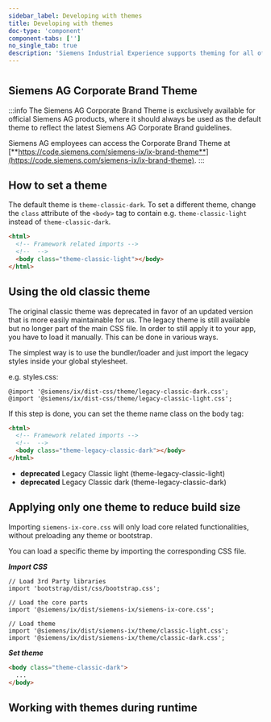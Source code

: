 ```yaml
---
sidebar_label: Developing with themes
title: Developing with themes
doc-type: 'component'
component-tabs: ['']
no_single_tab: true
description: 'Siemens Industrial Experience supports theming for all of its components. Everyone can use the two embedded themes that already ship with Siemens Industrial Experience: Classic light (theme-classic-light) and Classic dark (theme-classic-dark). You can also create your own themes to customize the design system for your own brand. Siemens AG applications should utilize the exclusive Siemens AG Corporate Brand Theme.'
---
```


#

## Siemens AG Corporate Brand Theme

:::info
The Siemens AG Corporate Brand Theme is exclusively available for official Siemens AG products, where it should always be used as the default theme to reflect the latest Siemens AG Corporate Brand guidelines.

Siemens AG employees can access the Corporate Brand Theme at [**https://code.siemens.com/siemens-ix/ix-brand-theme**](https://code.siemens.com/siemens-ix/ix-brand-theme).
:::

## How to set a theme

The default theme is `theme-classic-dark`. To set a different theme, change the `class` attribute of the `<body>` tag to contain e.g. `theme-classic-light` instead of `theme-classic-dark`.

```html
<html>
  <!-- Framework related imports -->
  <!--  -->
  <body class="theme-classic-light"></body>
</html>
```

## Using the old classic theme

The original classic theme was deprecated in favor of an updated version that is more easily maintainable for us.
The legacy theme is still available but no longer part of the main CSS file. In order to still apply it to your app, you have to load it manually.
This can be done in various ways.

The simplest way is to use the bundler/loader and just import the legacy styles inside your global stylesheet.

e.g. styles.css:

```
@import '@siemens/ix/dist-css/theme/legacy-classic-dark.css';
@import '@siemens/ix/dist-css/theme/legacy-classic-light.css';
```

If this step is done, you can set the theme name class on the body tag:

```html
<html>
  <!-- Framework related imports -->
  <!--  -->
  <body class="theme-legacy-classic-dark"></body>
</html>
```

- **deprecated** Legacy Classic light (theme-legacy-classic-light)
- **deprecated** Legacy Classic dark (theme-legacy-classic-dark)

## Applying only one theme to reduce build size

Importing `siemens-ix-core.css` will only load core related functionalities, without preloading any theme or bootstrap.

You can load a specific theme by importing the corresponding CSS file.

**_Import CSS_**

```tsx
// Load 3rd Party libraries
import 'bootstrap/dist/css/bootstrap.css';

// Load the core parts
import '@siemens/ix/dist/siemens-ix/siemens-ix-core.css';

// Load theme
import '@siemens/ix/dist/siemens-ix/theme/classic-light.css';
import '@siemens/ix/dist/siemens-ix/theme/classic-dark.css';
```

**_Set theme_**

```html
<body class="theme-classic-dark">
  ...
</body>
```

## Working with themes during runtime

<!-- <SinceTag message="1.3.0" />

<PlaygroundV3 name="theme-switcher" height="15rem">
</PlaygroundV3> -->
